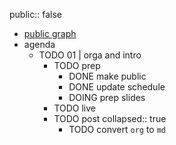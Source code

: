 public:: false

- [public graph](https://wuqui.github.io/methling231/)
- agenda
	- TODO 01 | orga and intro
		- TODO prep
			- DONE make public
			- DONE update schedule
			- DOING prep slides
		- TODO live
		- TODO post
		  collapsed:: true
			- TODO convert `org` to `md`